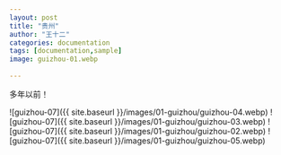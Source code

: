 ```yaml
---
layout: post
title: "贵州"
author: "王十二"
categories: documentation
tags: [documentation,sample]
image: guizhou-01.webp
       
---
```


多年以前！

![guizhou-07]({{ site.baseurl }}/images/01-guizhou/guizhou-04.webp)
![guizhou-07]({{ site.baseurl }}/images/01-guizhou/guizhou-03.webp)
![guizhou-07]({{ site.baseurl }}/images/01-guizhou/guizhou-02.webp)
![guizhou-07]({{ site.baseurl }}/images/01-guizhou/guizhou-05.webp)